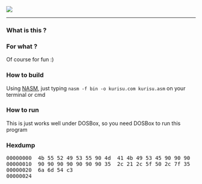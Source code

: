 <img src= "https://github.com/febnug/kurisu/blob/main/kurisu-makise.png"/>

---
<h3>What is this ?</h3>
<!--
<p>This is just a <b>dummy</b> project I've got inspired from anime <a href="https://myanimelist.net/anime/9253/Steins_Gate">Steins;Gate</a> and <a href="https://steins-gate.fandom.com/wiki/PhoneWave">PhoneWave</a> -->

<h3>For what ?</h3>
<p>Of course for fun :)</p>

<h3>How to build</h3>
<p>Using <a href="https://nasm.us">NASM</a>, just typing <code>nasm -f bin -o kurisu.com kurisu.asm</code> on your terminal or cmd
  
<h3>How to run</h3>
<p>This is just works well under DOSBox, so you need DOSBox to run this program</p>

<h3>Hexdump</h3>
<pre>
00000000  4b 55 52 49 53 55 90 4d  41 4b 49 53 45 90 90 90  |KURISU.MAKISE...|
00000010  90 90 90 90 90 90 90 35  2c 21 2c 5f 50 2c 7f 35  |.......5,!,_P,.5|
00000020  6a 6d 54 c3                                       |jmT.|
00000024
</pre>
